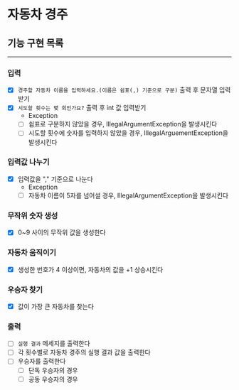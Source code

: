 # 자동차 경주

## 기능 구현 목록

---

### 입력
- [x] `경주할 자동차 이름을 입력하세요.(이름은 쉼표(,) 기준으로 구분)` 출력 후 문자열 입력받기
- [x] `시도할 횟수는 몇 회인가요?` 출력 후 int 값 입력받기
  - Exception
  - [ ] 쉼표로 구분하지 않았을 경우, IllegalArgumentException을 발생시킨다
  - [ ] 시도할 횟수에 숫자를 입력하지 않았을 경우, IllegalArguementException을 발생시킨다

### 입력값 나누기
- [x] 입력값을 "," 기준으로 나눈다
  - Exception
  - [ ] 자동차 이름이 5자를 넘어설 경우, IllegalArgumentException을 발생시킨다

### 무작위 숫자 생성
- [x] 0~9 사이의 무작위 값을 생성한다

### 자동차 움직이기
- [x] 생성한 번호가 4 이상이면, 자동차의 값을 +1 상승시킨다

### 우승자 찾기
- [x] 값이 가장 큰 자동차를 찾는다

### 출력
- [ ] `실행 결과` 메세지를 출력한다
- [ ] 각 횟수별로 자동차 경주의 실행 결과 값을 출력한다
- [ ] 우승자를 출력한다
  - [ ] 단독 우승자의 경우
  - [ ] 공동 우승자의 경우
